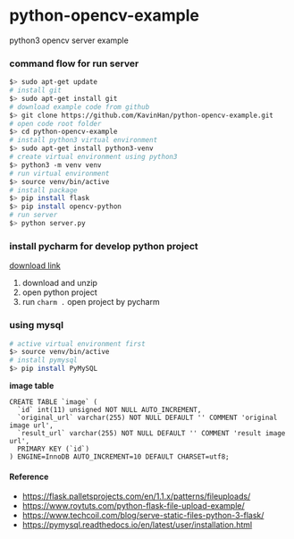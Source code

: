 # python-opencv-example
python3 opencv server example

### command flow for run server

```bash
$> sudo apt-get update
# install git
$> sudo apt-get install git
# download example code from github
$> git clone https://github.com/KavinHan/python-opencv-example.git
# open code root folder
$> cd python-opencv-example
# install python3 virtual environment
$> sudo apt-get install python3-venv
# create virtual environment using python3
$> python3 -m venv venv
# run virtual environment
$> source venv/bin/active
# install package
$> pip install flask
$> pip install opencv-python
# run server
$> python server.py
```

### install pycharm for develop python project
[download link](https://www.jetbrains.com/pycharm/download/#section=linux)

1. download and unzip
2. open python project
3. run `charm .` open project by pycharm


### using mysql
```bash
# active virtual environment first
$> source venv/bin/active
# install pymysql 
$> pip install PyMySQL

```

**image table**
```
CREATE TABLE `image` (
  `id` int(11) unsigned NOT NULL AUTO_INCREMENT,
  `original_url` varchar(255) NOT NULL DEFAULT '' COMMENT 'original image url',
  `result_url` varchar(255) NOT NULL DEFAULT '' COMMENT 'result image url',
  PRIMARY KEY (`id`)
) ENGINE=InnoDB AUTO_INCREMENT=10 DEFAULT CHARSET=utf8;
```

#### Reference
- https://flask.palletsprojects.com/en/1.1.x/patterns/fileuploads/
- https://www.roytuts.com/python-flask-file-upload-example/
- https://www.techcoil.com/blog/serve-static-files-python-3-flask/
- https://pymysql.readthedocs.io/en/latest/user/installation.html